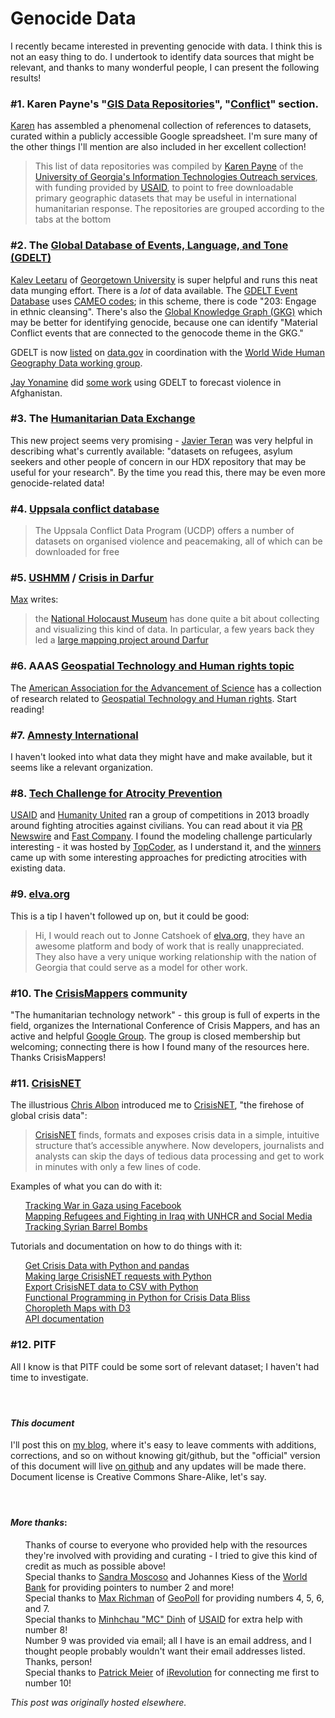 # Genocide Data



I recently became interested in preventing genocide with data. I think this is not an easy thing to do. I undertook to identify data sources that might be relevant, and thanks to many wonderful people, I can present the following results!

<h3>
<a class="anchor" href="https://github.com/ajschumacher/genocide_data#1-karen-paynes-gis-data-repositories-conflict-section" name="user-content-1-karen-paynes-gis-data-repositories-conflict-section"></a>#1. Karen Payne's "<a href="https://docs.google.com/spreadsheet/ccc?key=0AuApi46szKw4dDhVM1dZNmpld3dIQWdRS2NnRkZDQWc&amp;usp=drive_web#gid=47">GIS Data Repositories</a>", "<a href="https://docs.google.com/spreadsheet/ccc?key=0AuApi46szKw4dDhVM1dZNmpld3dIQWdRS2NnRkZDQWc&amp;usp=drive_web#gid=54">Conflict</a>" section.</h3>
<a href="http://www.cviog.uga.edu/faculty-staff/paynek">Karen</a> has assembled a phenomenal collection of references to datasets, curated within a publicly accessible Google spreadsheet. I'm sure many of the other things I'll mention are also included in her excellent collection!
<blockquote>
This list of data repositories was compiled by <a href="http://www.cviog.uga.edu/faculty-staff/paynek">Karen Payne</a> of the <a href="http://www.cviog.uga.edu/itos">University of Georgia's Information Technologies Outreach services</a>, with funding provided by <a href="http://www.usaid.gov/">USAID</a>, to point to free downloadable primary geographic datasets that may be useful in international humanitarian response. The repositories are grouped according to the tabs at the bottom
</blockquote>
<h3>
<a class="anchor" href="https://github.com/ajschumacher/genocide_data#2-the-global-database-of-events-language-and-tone-gdelt" name="user-content-2-the-global-database-of-events-language-and-tone-gdelt"></a>#2. The <a href="http://gdeltproject.org/">Global Database of Events, Language, and Tone (GDELT)</a>
</h3>
<a href="http://www.kalevleetaru.com/">Kalev Leetaru</a> of <a href="http://www.georgetown.edu/">Georgetown University</a> is super helpful and runs this neat data munging effort. There is a <em>lot</em> of data available. The <a href="http://data.gdeltproject.org/events/index.html">GDELT Event Database</a> uses <a href="http://eventdata.parusanalytics.com/data.dir/cameo.html">CAMEO codes</a>; in this scheme, there is code "203: Engage in ethnic cleansing". There's also the <a href="http://data.gdeltproject.org/gkg/index.html">Global Knowledge Graph (GKG)</a> which may be better for identifying genocide, because one can identify "Material Conflict events that are connected to the genocode theme in the GKG."

GDELT is now <a href="http://catalog.data.gov/dataset/global-database-of-events-language-and-tone-gdelt-project">listed</a> on <a href="http://www.data.gov/">data.gov</a> in coordination with the <a href="https://wwhgd.org/">World Wide Human Geography Data working group</a>.

<a href="https://twitter.com/jay_yonamine">Jay Yonamine</a> did <a href="http://jayyonamine.com/?p=645">some work</a> using GDELT to forecast violence in Afghanistan.
<h3>
<a class="anchor" href="https://github.com/ajschumacher/genocide_data#3-the-humanitarian-data-exchange" name="user-content-3-the-humanitarian-data-exchange"></a>#3. The <a href="http://data.hdx.rwlabs.org/">Humanitarian Data Exchange</a>
</h3>
This new project seems very promising - <a href="https://twitter.com/JTeran2000">Javier Teran</a> was very helpful in describing what's currently available: "datasets on refugees, asylum seekers and other people of concern in our HDX repository that may be useful for your research". By the time you read this, there may be even more genocide-related data!
<h3>
<a class="anchor" href="https://github.com/ajschumacher/genocide_data#4-uppsala-conflict-database" name="user-content-4-uppsala-conflict-database"></a>#4. <a href="http://www.pcr.uu.se/research/ucdp/datasets/">Uppsala conflict database</a>
</h3>
<blockquote>
The Uppsala Conflict Data Program (UCDP) offers a number of datasets on organised violence and peacemaking, all of which can be downloaded for free
</blockquote>
<h3>
<a class="anchor" href="https://github.com/ajschumacher/genocide_data#5-ushmm--crisis-in-darfur" name="user-content-5-ushmm--crisis-in-darfur"></a>#5. <a href="http://www.ushmm.org/">USHMM</a> / <a href="http://www.ushmm.org/learn/mapping-initiatives/crisis-in-darfur">Crisis in Darfur</a>
</h3>
<a href="http://richmanmax.com/">Max</a> writes:
<blockquote>
the <a href="http://www.ushmm.org/">National Holocaust Museum</a> has done quite a bit about collecting and visualizing this kind of data. In particular, a few years back they led a <a href="http://www.ushmm.org/learn/mapping-initiatives/crisis-in-darfur">large mapping project around Darfur</a>
</blockquote>
<h3>
<a class="anchor" href="https://github.com/ajschumacher/genocide_data#6-aaas-geospatial-technology-and-human-rights-topic" name="user-content-6-aaas-geospatial-technology-and-human-rights-topic"></a>#6. AAAS <a href="http://www.aaas.org/topics/geospatial-technologies-and-human-rights">Geospatial Technology and Human rights topic</a>
</h3>
The <a href="http://www.aaas.org/">American Association for the Advancement of Science</a> has a collection of research related to <a href="http://www.aaas.org/topics/geospatial-technologies-and-human-rights">Geospatial Technology and Human rights</a>. Start reading!
<h3>
<a class="anchor" href="https://github.com/ajschumacher/genocide_data#7-amnesty-international" name="user-content-7-amnesty-international"></a>#7. <a href="http://www.amnesty.org/">Amnesty International</a>
</h3>
I haven't looked into what data they might have and make available, but it seems like a relevant organization.
<h3>
<a class="anchor" href="https://github.com/ajschumacher/genocide_data#8-tech-challenge-for-atrocity-prevention" name="user-content-8-tech-challenge-for-atrocity-prevention"></a>#8. <a href="http://www.thetechchallenge.org/">Tech Challenge for Atrocity Prevention</a>
</h3>
<a href="http://www.usaid.gov/">USAID</a> and <a href="http://www.humanityunited.org/">Humanity United</a> ran a group of competitions in 2013 broadly around fighting atrocities against civilians. You can read about it via <a href="http://www.prnewswire.com/news-releases/innovative-thinkers-from-around-the-world-create-new-technologies-for-predicting-mass-atrocities-231592141.html">PR Newswire</a> and <a href="http://www.fastcoexist.com/3022972/when-and-where-will-atrocities-will-occur-this-algorithm-knows">Fast Company</a>. I found the modeling challenge particularly interesting - it was hosted by <a href="http://www.topcoder.com/">TopCoder</a>, as I understand it, and the <a href="http://thetechchallenge.org/winners/model.html">winners</a> came up with some interesting approaches for predicting atrocities with existing data.
<h3>
<a class="anchor" href="https://github.com/ajschumacher/genocide_data#9-elvaorg" name="user-content-9-elvaorg"></a>#9. <a href="http://elva.org/">elva.org</a>
</h3>
This is a tip I haven't followed up on, but it could be good:
<blockquote>
Hi, I would reach out to Jonne Catshoek of <a href="http://elva.org/">elva.org</a>, they have an awesome platform and body of work that is really unappreciated. They also have a very unique working relationship with the nation of Georgia that could serve as a model for other work.
</blockquote>
<h3>
<a class="anchor" href="https://github.com/ajschumacher/genocide_data#10-the-crisismappers-community" name="user-content-10-the-crisismappers-community"></a>#10. The <a href="http://crisismappers.net/">CrisisMappers</a> community</h3>
"The humanitarian technology network" - this group is full of experts in the field, organizes the International Conference of Crisis Mappers, and has an active and helpful <a href="https://groups.google.com/forum/#!forum/crisismappers">Google Group</a>. The group is closed membership but welcoming; connecting there is how I found many of the resources here. Thanks CrisisMappers!
<h3>
<a class="anchor" href="https://github.com/ajschumacher/genocide_data#11-crisisnet" name="user-content-11-crisisnet"></a>#11. <a href="http://crisis.net/">CrisisNET</a>
</h3>
The illustrious <a href="https://twitter.com/chrisalbon">Chris Albon</a> introduced me to <a href="http://crisis.net/">CrisisNET</a>, "the firehose of global crisis data":
<blockquote>
<a href="http://crisis.net/">CrisisNET</a> finds, formats and exposes crisis data in a simple, intuitive structure that&#8217;s accessible anywhere. Now developers, journalists and analysts can skip the days of tedious data processing and get to work in minutes with only a few lines of code.
</blockquote>
Examples of what you can do with it:
<ul class="task-list">
<li><a href="http://blog.crisis.net/tracking-gaza-at-war-using-facebook/">Tracking War in Gaza using Facebook</a></li>
<li><a href="http://blog.crisis.net/mapping-refugees-in-iraq/">Mapping Refugees and Fighting in Iraq with UNHCR and Social Media</a></li>
<li><a href="http://blog.crisis.net/tracking-syrian-barrel-bombs/">Tracking Syrian Barrel Bombs</a></li>
</ul>
Tutorials and documentation on how to do things with it:
<ul class="task-list">
<li><a href="http://blog.crisis.net/get-crisis-data-with-python-and-pandas/">Get Crisis Data with Python and pandas</a></li>
<li><a href="http://blog.crisis.net/making-large-crisisnet-requests-using-python/">Making large CrisisNET requests with Python</a></li>
<li><a href="http://blog.crisis.net/export-requests-to-csv-with-python/">Export CrisisNET data to CSV with Python</a></li>
<li><a href="http://blog.crisis.net/functional-programming-in-python-for-crisis-data-bliss/">Functional Programming in Python for Crisis Data Bliss</a></li>
<li><a href="http://blog.crisis.net/choropleth-maps-with-d3/">Choropleth Maps with D3</a></li>
<li><a href="http://api.crisis.net/page/documentation">API documentation</a></li>
</ul>
<h3>
<a class="anchor" href="https://github.com/ajschumacher/genocide_data#12-pitf" name="user-content-12-pitf"></a>#12. PITF</h3>
All I know is that PITF could be some sort of relevant dataset; I haven't had time to investigate.
<h4>&#160;</h4>
<h4>
<a class="anchor" href="https://github.com/ajschumacher/genocide_data#this-document" name="user-content-this-document"></a><em>This document</em>
</h4>
I'll post this on <a href="http://planspace.org/">my blog</a>, where it's easy to leave comments with additions, corrections, and so on without knowing git/github, but the "official" version of this document will live <a href="http://github.com/ajschumacher/genocide_data/">on github</a> and any updates will be made there. Document license is Creative Commons Share-Alike, let's say.
<h4>&#160;</h4>
<h4>
<a class="anchor" href="https://github.com/ajschumacher/genocide_data#more-thanks" name="user-content-more-thanks"></a><em>More thanks</em>:</h4>
<ul class="task-list">
<li>Thanks of course to everyone who provided help with the resources they're involved with providing and curating - I tried to give this kind of credit as much as possible above!</li>
<li>Special thanks to <a href="https://twitter.com/sandramoscoso">Sandra Moscoso</a> and Johannes Kiess of the <a href="http://www.worldbank.org/">World Bank</a> for providing pointers to number 2 and more!</li>
<li>Special thanks to <a href="http://richmanmax.com/">Max Richman</a> of <a href="http://research.geopoll.com/">GeoPoll</a> for providing numbers 4, 5, 6, and 7.</li>
<li>Special thanks to <a href="https://twitter.com/minhchaudinh">Minhchau "MC" Dinh</a> of <a href="http://www.usaid.gov/">USAID</a> for extra help with number 8!</li>
<li>Number 9 was provided via email; all I have is an email address, and I thought people probably wouldn't want their email addresses listed. Thanks, person!</li>
<li>Special thanks to <a href="https://twitter.com/PatrickMeier">Patrick Meier</a> of <a href="http://irevolution.net/">iRevolution</a> for connecting me first to number 10!</li>
</ul>



*This post was originally hosted elsewhere.*
